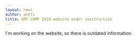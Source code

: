 ```yaml
---
layout: news
author: antti
title: SMT-COMP 2019 website under construction
---
```

I'm working on the website, so there is outdated information.
